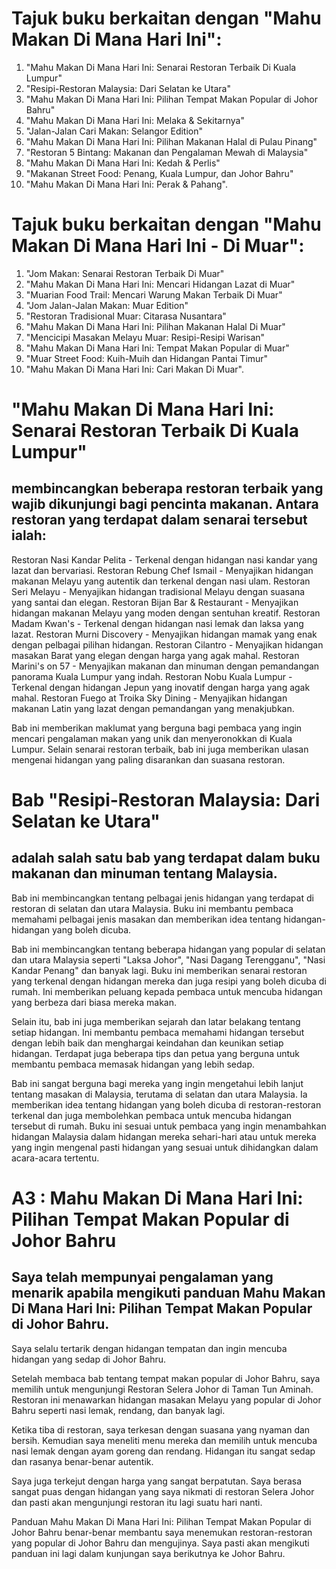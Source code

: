 # Tajuk buku berkaitan dengan "Mahu Makan Di Mana Hari Ini":

1. "Mahu Makan Di Mana Hari Ini: Senarai Restoran Terbaik Di Kuala Lumpur"
2.  "Resipi-Restoran Malaysia: Dari Selatan ke Utara"
3. "Mahu Makan Di Mana Hari Ini: Pilihan Tempat Makan Popular di Johor Bahru"
4. "Mahu Makan Di Mana Hari Ini: Melaka & Sekitarnya"
5. "Jalan-Jalan Cari Makan: Selangor Edition"
6. "Mahu Makan Di Mana Hari Ini: Pilihan Makanan Halal di Pulau Pinang"
7. "Restoran 5 Bintang: Makanan dan Pengalaman Mewah di Malaysia"
8. "Mahu Makan Di Mana Hari Ini: Kedah & Perlis"
9. "Makanan Street Food: Penang, Kuala Lumpur, dan Johor Bahru"
10. "Mahu Makan Di Mana Hari Ini: Perak & Pahang".

# Tajuk buku berkaitan dengan "Mahu Makan Di Mana Hari Ini - Di Muar":

1. "Jom Makan: Senarai Restoran Terbaik Di Muar"
2. "Mahu Makan Di Mana Hari Ini: Mencari Hidangan Lazat di Muar"
3. "Muarian Food Trail: Mencari Warung Makan Terbaik Di Muar"
4. "Jom Jalan-Jalan Makan: Muar Edition"
5. "Restoran Tradisional Muar: Citarasa Nusantara"
6. "Mahu Makan Di Mana Hari Ini: Pilihan Makanan Halal Di Muar"
7. "Mencicipi Masakan Melayu Muar: Resipi-Resipi Warisan"
8. "Mahu Makan Di Mana Hari Ini: Tempat Makan Popular di Muar"
9. "Muar Street Food: Kuih-Muih dan Hidangan Pantai Timur"
10. "Mahu Makan Di Mana Hari Ini: Cari Makan Di Muar".

# "Mahu Makan Di Mana Hari Ini: Senarai Restoran Terbaik Di Kuala Lumpur"
## membincangkan beberapa restoran terbaik yang wajib dikunjungi bagi pencinta makanan. Antara restoran yang terdapat dalam senarai tersebut ialah:

Restoran Nasi Kandar Pelita - Terkenal dengan hidangan nasi kandar yang lazat dan bervariasi.
Restoran Rebung Chef Ismail - Menyajikan hidangan makanan Melayu yang autentik dan terkenal dengan nasi ulam.
Restoran Seri Melayu - Menyajikan hidangan tradisional Melayu dengan suasana yang santai dan elegan.
Restoran Bijan Bar & Restaurant - Menyajikan hidangan makanan Melayu yang moden dengan sentuhan kreatif.
Restoran Madam Kwan's - Terkenal dengan hidangan nasi lemak dan laksa yang lazat.
Restoran Murni Discovery - Menyajikan hidangan mamak yang enak dengan pelbagai pilihan hidangan.
Restoran Cilantro - Menyajikan hidangan masakan Barat yang elegan dengan harga yang agak mahal.
Restoran Marini's on 57 - Menyajikan makanan dan minuman dengan pemandangan panorama Kuala Lumpur yang indah.
Restoran Nobu Kuala Lumpur - Terkenal dengan hidangan Jepun yang inovatif dengan harga yang agak mahal.
Restoran Fuego at Troika Sky Dining - Menyajikan hidangan makanan Latin yang lazat dengan pemandangan yang menakjubkan.

Bab ini memberikan maklumat yang berguna bagi pembaca yang ingin mencari pengalaman makan yang unik dan menyeronokkan di Kuala Lumpur. Selain senarai restoran terbaik, bab ini juga memberikan ulasan mengenai hidangan yang paling disarankan dan suasana restoran.

# Bab "Resipi-Restoran Malaysia: Dari Selatan ke Utara"
## adalah salah satu bab yang terdapat dalam buku makanan dan minuman tentang Malaysia. 

Bab ini membincangkan tentang pelbagai jenis hidangan yang terdapat di restoran di selatan dan utara Malaysia. Buku ini membantu pembaca memahami pelbagai jenis masakan dan memberikan idea tentang hidangan-hidangan yang boleh dicuba.

Bab ini membincangkan tentang beberapa hidangan yang popular di selatan dan utara Malaysia seperti "Laksa Johor", "Nasi Dagang Terengganu", "Nasi Kandar Penang" dan banyak lagi. Buku ini memberikan senarai restoran yang terkenal dengan hidangan mereka dan juga resipi yang boleh dicuba di rumah. Ini memberikan peluang kepada pembaca untuk mencuba hidangan yang berbeza dari biasa mereka makan.

Selain itu, bab ini juga memberikan sejarah dan latar belakang tentang setiap hidangan. Ini membantu pembaca memahami hidangan tersebut dengan lebih baik dan menghargai keindahan dan keunikan setiap hidangan. Terdapat juga beberapa tips dan petua yang berguna untuk membantu pembaca memasak hidangan yang lebih sedap.

Bab ini sangat berguna bagi mereka yang ingin mengetahui lebih lanjut tentang masakan di Malaysia, terutama di selatan dan utara Malaysia. Ia memberikan idea tentang hidangan yang boleh dicuba di restoran-restoran terkenal dan juga membolehkan pembaca untuk mencuba hidangan tersebut di rumah. Buku ini sesuai untuk pembaca yang ingin menambahkan hidangan Malaysia dalam hidangan mereka sehari-hari atau untuk mereka yang ingin mengenal pasti hidangan yang sesuai untuk dihidangkan dalam acara-acara tertentu.

# A3 : Mahu Makan Di Mana Hari Ini: Pilihan Tempat Makan Popular di Johor Bahru
## Saya telah mempunyai pengalaman yang menarik apabila mengikuti panduan Mahu Makan Di Mana Hari Ini: Pilihan Tempat Makan Popular di Johor Bahru. 

Saya selalu tertarik dengan hidangan tempatan dan ingin mencuba hidangan yang sedap di Johor Bahru.

Setelah membaca bab tentang tempat makan popular di Johor Bahru, saya memilih untuk mengunjungi Restoran Selera Johor di Taman Tun Aminah. Restoran ini menawarkan hidangan masakan Melayu yang popular di Johor Bahru seperti nasi lemak, rendang, dan banyak lagi.

Ketika tiba di restoran, saya terkesan dengan suasana yang nyaman dan bersih. Kemudian saya meneliti menu mereka dan memilih untuk mencuba nasi lemak dengan ayam goreng dan rendang. Hidangan itu sangat sedap dan rasanya benar-benar autentik.

Saya juga terkejut dengan harga yang sangat berpatutan. Saya berasa sangat puas dengan hidangan yang saya nikmati di restoran Selera Johor dan pasti akan mengunjungi restoran itu lagi suatu hari nanti.

Panduan Mahu Makan Di Mana Hari Ini: Pilihan Tempat Makan Popular di Johor Bahru benar-benar membantu saya menemukan restoran-restoran yang popular di Johor Bahru dan mengujinya. Saya pasti akan mengikuti panduan ini lagi dalam kunjungan saya berikutnya ke Johor Bahru.
